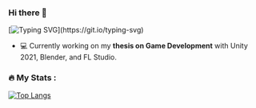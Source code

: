 ### Hi there 👋
[![Typing SVG](https://readme-typing-svg.demolab.com/?lines=I+am+Vasilis+and+this+is+my+Github!)](https://git.io/typing-svg)

- 💻 Currently working on my **thesis on Game Development**
 with Unity 2021, Blender, and FL Studio.

### :fire: My Stats :
[![Top Langs](https://github-readme-stats.vercel.app/api/top-langs/?username=basilisgiata&layout=compact&theme=vision-friendly-dark)](https://github.com/anuraghazra/github-readme-stats)
